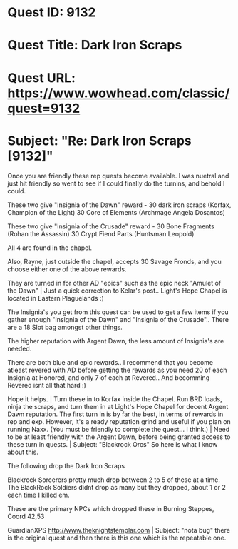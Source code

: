 # Quest ID: 9132
# Quest Title: Dark Iron Scraps
# Quest URL: https://www.wowhead.com/classic/quest=9132
# Subject: "Re: Dark Iron Scraps [9132]"
Once you are friendly these rep quests become available. I was nuetral and just hit friendly so went to see if I could finally do the turnins, and behold I could.

These two give "Insignia of the Dawn" reward -
30 dark iron scraps (Korfax, Champion of the Light)
30 Core of Elements (Archmage Angela Dosantos)

These two give "Insignia of the Crusade" reward -
30 Bone Fragments (Rohan the Assassin)
30 Crypt Fiend Parts (Huntsman Leopold)

All 4 are found in the chapel.

Also, Rayne, just outside the chapel, accepts 30 Savage Fronds, and you choose either one of the above rewards.

They are turned in for other AD "epics" such as the epic neck "Amulet of the Dawn" | Just a quick correction to Kelar's post..
Light's Hope Chapel is located in Eastern Plaguelands :)

The Insignia's you get from this quest can be used to get a few items if you gather enough "Insignia of the Dawn" and "Insignia of the Crusade".. There are a 18 Slot bag amongst other things.

The higher reputation with Argent Dawn, the less amount of Insignia's are needed.

There are both blue and epic rewards..
I recommend that you become atleast revered with AD before getting the rewards as you need 20 of each Insignia at Honored, and only 7 of each at Revered.. And becomming Revered isnt all that hard :)

Hope it helps. | Turn these in to Korfax inside the Chapel. Run BRD loads, ninja the scraps, and turn them in at Light's Hope Chapel for decent Argent Dawn reputation. The first turn in is by far the best, in terms of rewards in rep and exp. However, it's a ready reputation grind and useful if you plan on running Naxx. (You must be friendly to complete the quest... I think.) | Need to be at least friendly with the Argent Dawn, before being granted access to these turn in quests. | Subject: "Blackrock Orcs"
So here is what I know about this.

The following drop the Dark Iron Scraps

Blackrock Sorcerers pretty much drop between 2 to 5 of these at a time.
The BlackRock Soldiers didnt drop as many but they dropped, about 1 or 2 each time I killed em.

These are the primary NPCs which dropped these in Burning Steppes, Coord 42,53

GuardianXPS
http://www.theknightstemplar.com | Subject: "nota bug"
there is the original quest and then there is this one which is the repeatable one.